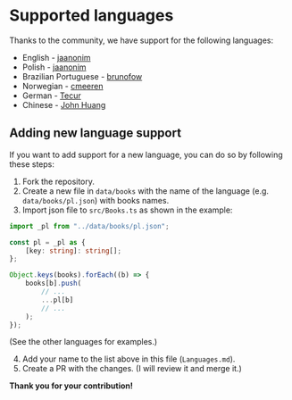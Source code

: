 # Supported languages

Thanks to the community, we have support for the following languages:

-   English - [jaanonim](https://github.com/jaanonim)
-   Polish - [jaanonim](https://github.com/jaanonim)
-   Brazilian Portuguese - [brunofow](https://github.com/brunofow)
-   Norwegian - [cmeeren](https://github.com/cmeeren)
-   German - [Tecur](https://github.com/Tecur)
-   Chinese - [John Huang](https://github.com/junwhuan)

## Adding new language support

If you want to add support for a new language, you can do so by following these steps:

1. Fork the repository.
2. Create a new file in `data/books` with the name of the language (e.g. `data/books/pl.json`) with books names.
3. Import json file to `src/Books.ts` as shown in the example:

```ts
import _pl from "../data/books/pl.json";
```

```ts
const pl = _pl as {
	[key: string]: string[];
};
```

```ts
Object.keys(books).forEach((b) => {
	books[b].push(
		// ...
		...pl[b]
		// ...
	);
});
```

(See the other languages for examples.)

4. Add your name to the list above in this file (`Languages.md`).
5. Create a PR with the changes. (I will review it and merge it.)

**Thank you for your contribution!**
